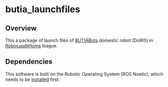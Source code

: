 # butia_launchfiles

## Overview
This a package of launch files of [BUTIÁBots](https://fbot.vercel.app/) domestic robot (DoRIS) in [Robocup@Home](https://athome.robocup.org/) league.

## Dependencies
This software is built on the Robotic Operating System (ROS Noetic), which needs to be [installed](https://github.com/butia-bots/butia_learning/wiki/Instala%C3%A7%C3%B5es-importantes#ros-robot-operating-system) first.
